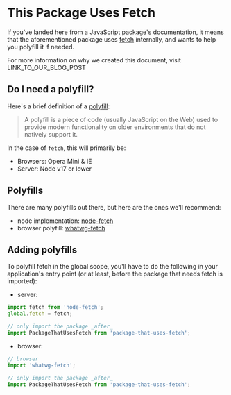 # This Package Uses Fetch

If you've landed here from a JavaScript package's documentation, it means that the aforementioned package uses [fetch](https://developer.mozilla.org/en-US/docs/Web/API/Fetch_API) internally, and wants to help you polyfill it if needed.

For more information on why we created this document, visit LINK_TO_OUR_BLOG_POST

## Do I need a polyfill?

Here's a brief definition of a [polyfill](https://developer.mozilla.org/en-US/docs/Glossary/Polyfill):

> A polyfill is a piece of code (usually JavaScript on the Web) used to provide modern functionality on older environments that do not natively support it.


In the case of `fetch`, this will primarily be:

- Browsers: Opera Mini & IE
- Server: Node v17 or lower

## Polyfills

There are many polyfills out there, but here are the ones we'll recommend:

- node implementation: [node-fetch](https://github.com/bitinn/node-fetch)
- browser polyfill: [whatwg-fetch](https://github.com/github/fetch)

## Adding polyfills

To polyfill fetch in the global scope, you'll have to do the following in your application's entry point (or at least, before the package that needs fetch is imported):


- server:

```ts
import fetch from 'node-fetch';
global.fetch = fetch;

// only import the package _after_
import PackageThatUsesFetch from 'package-that-uses-fetch';
```

- browser:

```ts
// browser
import 'whatwg-fetch';

// only import the package _after_
import PackageThatUsesFetch from 'package-that-uses-fetch';
```
